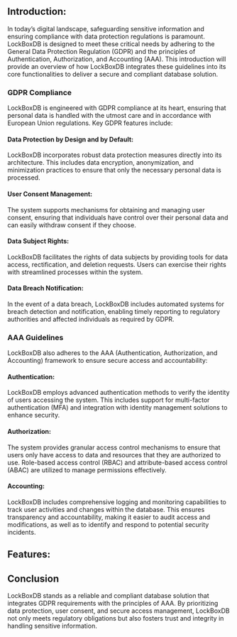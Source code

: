 ## Introduction:
In today’s digital landscape, safeguarding sensitive information and ensuring compliance with data protection regulations is paramount. LockBoxDB is designed to meet these critical needs by adhering to the General Data Protection Regulation (GDPR) and the principles of Authentication, Authorization, and Accounting (AAA). This introduction will provide an overview of how LockBoxDB integrates these guidelines into its core functionalities to deliver a secure and compliant database solution.
### GDPR Compliance
LockBoxDB is engineered with GDPR compliance at its heart, ensuring that personal data is handled with the utmost care and in accordance with European Union regulations. Key GDPR features include:

#### Data Protection by Design and by Default: 
LockBoxDB incorporates robust data protection measures directly into its architecture. This includes data encryption, anonymization, and minimization practices to ensure that only the necessary personal data is processed.

#### User Consent Management: 
The system supports mechanisms for obtaining and managing user consent, ensuring that individuals have control over their personal data and can easily withdraw consent if they choose.

#### Data Subject Rights: 
LockBoxDB facilitates the rights of data subjects by providing tools for data access, rectification, and deletion requests. Users can exercise their rights with streamlined processes within the system.

#### Data Breach Notification: 
In the event of a data breach, LockBoxDB includes automated systems for breach detection and notification, enabling timely reporting to regulatory authorities and affected individuals as required by GDPR.

### AAA Guidelines
LockBoxDB also adheres to the AAA (Authentication, Authorization, and Accounting) framework to ensure secure access and accountability:

#### Authentication: 
LockBoxDB employs advanced authentication methods to verify the identity of users accessing the system. This includes support for multi-factor authentication (MFA) and integration with identity management solutions to enhance security.

#### Authorization: 
The system provides granular access control mechanisms to ensure that users only have access to data and resources that they are authorized to use. Role-based access control (RBAC) and attribute-based access control (ABAC) are utilized to manage permissions effectively.

#### Accounting: 
LockBoxDB includes comprehensive logging and monitoring capabilities to track user activities and changes within the database. This ensures transparency and accountability, making it easier to audit access and modifications, as well as to identify and respond to potential security incidents.

## Features:


## Conclusion
LockBoxDB stands as a reliable and compliant database solution that integrates GDPR requirements with the principles of AAA. By prioritizing data protection, user consent, and secure access management, LockBoxDB not only meets regulatory obligations but also fosters trust and integrity in handling sensitive information.
